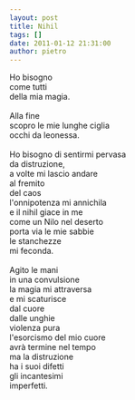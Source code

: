 ```yaml
---
layout: post
title: Nihil
tags: []
date: 2011-01-12 21:31:00
author: pietro
---
```

Ho bisogno<br/>come tutti<br/>della mia magia.<br/><br/>Alla fine<br/>scopro le mie lunghe ciglia<br/>occhi da leonessa.<br/><br/>Ho bisogno di sentirmi pervasa<br/>da distruzione,<br/>a volte mi lascio andare<br/>al fremito<br/>del caos<br/>l'onnipotenza mi annichila<br/>e il nihil giace in me<br/>come un Nilo nel deserto<br/>porta via le mie sabbie<br/>le stanchezze<br/>mi feconda.<br/><br/>Agito le mani<br/>in una convulsione<br/>la magia mi attraversa<br/>e mi scaturisce<br/>dal cuore<br/>dalle unghie<br/>violenza pura<br/>l'esorcismo del mio cuore<br/>avrà termine nel tempo<br/>ma la distruzione<br/>ha i suoi difetti<br/>gli incantesimi<br/>imperfetti.
